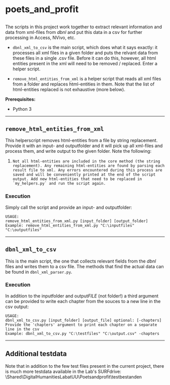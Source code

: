 # poets_and_profit
## 

The scripts in this project work together to extract relevant information and data from xml-files from *dbnl* and put this data in a csv for further processing in Access, NVivo, etc.

- `dbnl_xml_to_csv` is the main script, which does what it says exactly: it processes all xml files in a given folder and puts the relvant data from these files in a single .csv file. Before it can do this, however, all html entities present in the xml will need to be removed / replaced. Enter a helper script.

- `remove_html_entities_from_xml` is a helper script that reads all xml files from a folder and replaces html-entities in them. Note that the list of html-entities replaced is not exhaustive (more below).


**Prerequisites:**

- Python 3

----------

## `remove_html_entities_from_xml`
This helperscript removes html-entities from a file by string replacement. Provide it with an input- and outputfolder and it will pick up all xml-files and process them, and write output to the given folder. Note the following:

1.     Not all html-entities are included in the core method (the string replacement). Any remaining html-entities are found by parsing each result file to xml. Any errors encountered during this process are saved and will be conveniently printed at the end of the script output. Add new html-entities that need to be replaced in `my_helpers.py` and run the script again.

### Execution
Simply call the script and provide an input- and outputfolder:	

    USAGE:
    remove_html_entities_from_xml.py [input_folder] [output_folder]
    Example: remove_html_entities_from_xml.py "C:\inputfiles" "C:\outputfiles"

----------
## `dbnl_xml_to_csv`
This is the main script, the one that collects relevant fields from the *dbnl* files and writes them to a csv file.
The methods that find the actual data can be found in `dbnl_xml_parser.py`.

### Execution
In addition to the inputfolder and output*FILE* (not folder!) a third argument can be provided to write each chapter from the souces to a new line in the csv output:

  
	USAGE:
    dbnl_xml_to_csv.py [input_folder] [output_file] optional: [-chapters]
    Provide the 'chapters' argument to print each chapter on a separate line in the csv
    Example: dbnl_xml_to_csv.py "C:\testfiles" "C:\output.csv" -chapters

----------
## Additional testdata
Note that in addition to the few test files present in the current project, there is much more testdata available in the Lab's SURFdrive: \Shared\DigitalHumanitiesLabatUU\Poetsandprofit\testbestanden